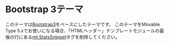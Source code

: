 # Bootstrap 3テーマ

このテーマは[Bootstrap3](http://getbootstrap.com/)をベースにしたテーマです。
このテーマをMovable Type 5.xでお使いになる場合、「HTMLヘッダー」テンプレートモジュールの最後の行にある<mt:StatsSnippet>タグを削除してください。
